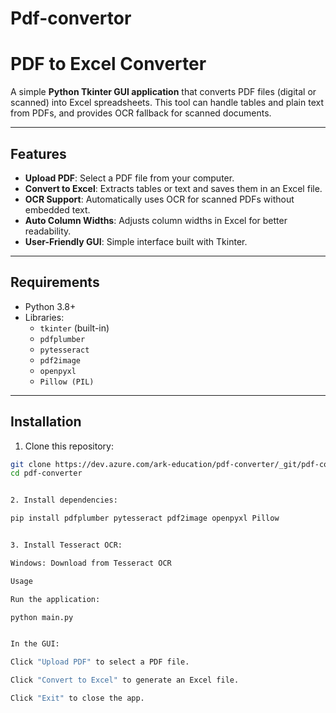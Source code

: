 # Pdf-convertor
# PDF to Excel Converter

A simple **Python Tkinter GUI application** that converts PDF files (digital or scanned) into Excel spreadsheets. This tool can handle tables and plain text from PDFs, and provides OCR fallback for scanned documents.

---

## Features

- **Upload PDF**: Select a PDF file from your computer.
- **Convert to Excel**: Extracts tables or text and saves them in an Excel file.
- **OCR Support**: Automatically uses OCR for scanned PDFs without embedded text.
- **Auto Column Widths**: Adjusts column widths in Excel for better readability.
- **User-Friendly GUI**: Simple interface built with Tkinter.

---

## Requirements

- Python 3.8+
- Libraries:
  - `tkinter` (built-in)
  - `pdfplumber`
  - `pytesseract`
  - `pdf2image`
  - `openpyxl`
  - `Pillow (PIL)`

---

## Installation

1. Clone this repository:

```bash
git clone https://dev.azure.com/ark-education/pdf-converter/_git/pdf-converter
cd pdf-converter


2. Install dependencies:

pip install pdfplumber pytesseract pdf2image openpyxl Pillow


3. Install Tesseract OCR:

Windows: Download from Tesseract OCR

Usage

Run the application:

python main.py


In the GUI:

Click "Upload PDF" to select a PDF file.

Click "Convert to Excel" to generate an Excel file.

Click "Exit" to close the app.
